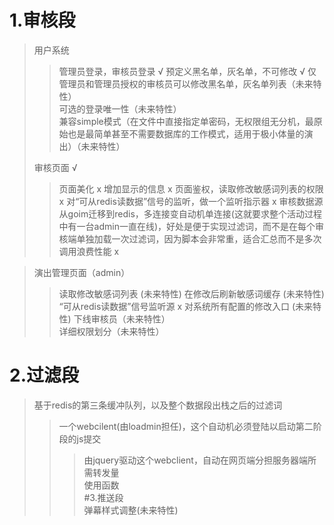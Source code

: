 # 1.审核段  
>用户系统  
>>管理员登录，审核员登录  √
>预定义黑名单，灰名单，不可修改 √
>>仅管理员和管理员授权的审核员可以修改黑名单，灰名单列表（未来特性）  
>>可选的登录唯一性（未来特性）  
>>兼容simple模式（在文件中直接指定单密码，无权限组无分机，最原始也是最简单甚至不需要数据库的工作模式，适用于极小体量的演出）（未来特性）  
>
>审核页面  √
>>页面美化  x
>>增加显示的信息 x 
>>页面鉴权，读取修改敏感词列表的权限 x 
>>对“可从redis读数据”信号的监听，做一个监听指示器  x
>>审核数据源从goim迁移到redis，多连接变自动机单连接(这就要求整个活动过程中有一台admin一直在线)，好处是便于实现过滤词，而不是在每个审核端单独加载一次过滤词，因为脚本会非常重，适合汇总而不是多次调用浪费性能  x
  
>
>演出管理页面（admin）  
>>读取修改敏感词列表  (未来特性)
>>在修改后刷新敏感词缓存  (未来特性)
>>“可从redis读数据”信号监听源  x
>>对系统所有配置的修改入口  (未来特性)
>>下线审核员（未来特性）  
>>详细权限划分（未来特性）  
  
# 2.过滤段  
> 基于redis的第三条缓冲队列，以及整个数据段出栈之后的过滤词  
>> 一个webcilent(由loadmin担任)，这个自动机必须登陆以启动第二阶段的js提交  
>>> 由jquery驱动这个webclient，自动在网页端分担服务器端所需转发量  
>>> 使用函数  
#3.推送段  
弹幕样式调整(未来特性)  
